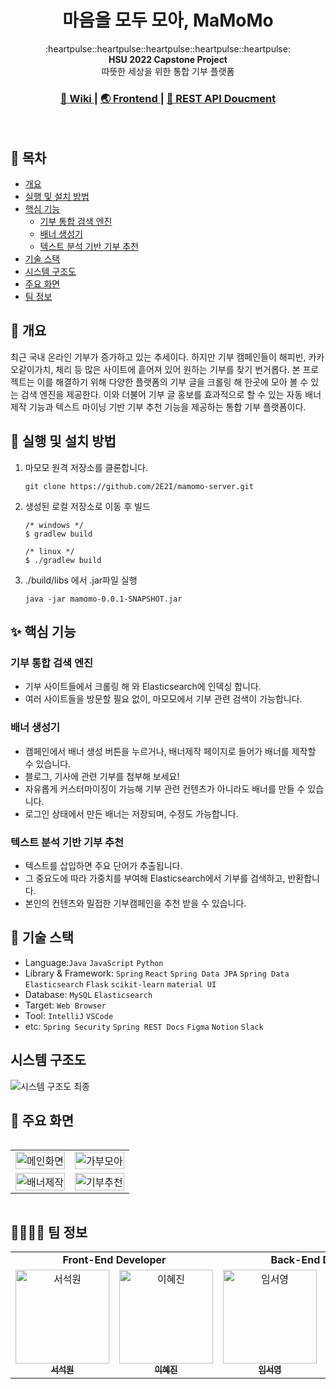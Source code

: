 <h1 align="center"><strong>마</strong>음을 <strong>모</strong>두 <strong>모</strong>아, MaMoMo</h1>

<div align="center">
  :heartpulse::heartpulse::heartpulse::heartpulse::heartpulse:
</div>

<div align="center">
  <strong>HSU 2022 Capstone Project</strong>
</div>

<div align="center">
  따뜻한 세상을 위한 통합 기부 플랫폼
</div>

<div align="center">
  <h3>
    <a href="https://flossy-thursday-5ea.notion.site/2022-2195650e0c2d4c589aa8a32016fae4ea">
      📖 Wiki
    </a>
    <span> | </span>
    <a href="https://github.com/2E2I/mamomo-client">
      🌏 Frontend
    </a>
    <span> | </span>
    <a href="https://2e2i.github.io/mamomo-server/">
      📜 REST API Doucment
    </a>
  </h3>
</div>
<br>

## 🔖 목차

- [개요](https://github.com/2E2I/mamomo-server#-개요)
- [실행 및 설치 방법](https://github.com/2E2I/mamomo-server#-실행-및-설치-방법)
- [핵심 기능](https://github.com/2E2I/mamomo-server#-핵심-기능)
  * [기부 통합 검색 엔진](https://github.com/2E2I/mamomo-server#기부-통합-검색-엔진)
  * [배너 생성기](https://github.com/2E2I/mamomo-server#배너-생성기)
  * [텍스트 분석 기반 기부 추천](https://github.com/2E2I/mamomo-server#텍스트-분석-기반-기부-추천)
- [기술 스택](https://github.com/2E2I/mamomo-server#-기술-스택)
- [시스템 구조도](https://github.com/2E2I/mamomo-server#시스템-구조도)
- [주요 화면](https://github.com/2E2I/mamomo-server#-주요-화면)
- [팀 정보](https://github.com/2E2I/mamomo-server#-팀-정보)


## 📍 개요
최근 국내 온라인 기부가 증가하고 있는 추세이다. 하지만 기부 캠페인들이 해피빈, 카카오같이가치, 체리 등 많은 사이트에 흩어져 있어 원하는 기부를 찾기 번거롭다.
본 프로젝트는 이를 해결하기 위해 다양한 플랫폼의 기부 글을 크롤링 해 한곳에 모아 볼 수 있는 검색 엔진을 제공한다. 이와 더불어 기부 글 홍보를 효과적으로 할 수 있는 자동 배너 제작 기능과 텍스트 마이닝 기반 기부 추천 기능을 제공하는 통합 기부 플랫폼이다.

## 🏃 실행 및 설치 방법
1. 마모모 원격 저장소를 클론합니다.
   ```shell
   git clone https://github.com/2E2I/mamomo-server.git
   ```
2. 생성된 로컬 저장소로 이동 후 빌드
    ```shell
    /* windows */
    $ gradlew build

    /* linux */
    $ ./gradlew build
    ```
3. ./build/libs 에서 .jar파일 실행
   ```shell
   java -jar mamomo-0.0.1-SNAPSHOT.jar
   ```

## ✨ 핵심 기능

### 기부 통합 검색 엔진

- 기부 사이트들에서 크롤링 해 와 Elasticsearch에 인덱싱 합니다.
- 여러 사이트들을 방문할 필요 없이, 마모모에서 기부 관련 검색이 가능합니다.


### 배너 생성기
  
- 캠페인에서 배너 생성 버튼을 누르거나, 배너제작 페이지로 들어가 배너를 제작할 수 있습니다.
- 블로그, 기사에 관련 기부를 첨부해 보세요!
- 자유롭게 커스터마이징이 가능해 기부 관련 컨텐츠가 아니라도 배너를 만들 수 있습니다.
- 로그인 상태에서 만든 배너는 저장되며, 수정도 가능합니다.


### 텍스트 분석 기반 기부 추천
  - 텍스트를 삽입하면 주요 단어가 추출됩니다.
  - 그 중요도에 따라 가중치를 부여해 Elasticsearch에서 기부를 검색하고, 반환합니다.
  - 본인의 컨텐츠와 밀접한 기부캠페인을 추천 받을 수 있습니다.

## 📌 기술 스택
- Language:`Java` `JavaScript` `Python`
- Library & Framework: `Spring` `React` `Spring Data JPA` `Spring Data Elasticsearch` `Flask` `scikit-learn` `material UI`
- Database: `MySQL` `Elasticsearch`
- Target: `Web Browser`
- Tool: `IntelliJ` `VSCode`
- etc: `Spring Security` `Spring REST Docs` `Figma` `Notion` `Slack`

## 시스템 구조도

![시스템 구조도 최종](https://user-images.githubusercontent.com/67352902/170868993-ab133e40-7ff7-4d0b-8073-6b6c56900155.png)


## 📸 주요 화면

<div style="overflow:hidden">
<table style="border:0">
  <tr>
    <td align="center">
    <img src="https://user-images.githubusercontent.com/67352902/170922503-f952ea6f-6d9c-4d4b-85f5-42056eef6616.png" width="100%;" alt="메인화면"/><br />
    </td>
     <td align="center">
        <img src="https://user-images.githubusercontent.com/67352902/170922509-16431913-c301-44ed-8c0e-17907ddcd8c4.png" width="100%;" alt="가부모아"/><br />
     </td>
  </tr>
  <tr>
     <td align="center">
        <img src="https://user-images.githubusercontent.com/67352902/170922507-4956be4c-e621-4b12-a98e-48b1e855b231.png" width="100%;" alt="배너제작"/><br />
     </td>
     <td align="center">
        <img src="https://user-images.githubusercontent.com/67352902/170922495-91850b3a-cafa-4f2d-92af-38f31b19caab.png" width="100%;" alt="기부추천"/><br />
     </td>
  </tr>

</table>
</div>


## 👩‍👩‍👧‍👦 팀 정보

<div sytle="overflow:hidden;">
<table>
   <tr>
      <td colspan="2" align="center"><strong>Front-End Developer</strong></td>
      <td colspan="2" align="center"><strong>Back-End Developer</strong></td>
   </tr>
  <tr>
    <td align="center">
    <a href="https://github.com/ssw6750"><img src="https://avatars.githubusercontent.com/u/73629761?v=4" width="150px;" alt="서석원"/><br /><sub><b>서석원</b></sub></a><br />
    </td>
     <td align="center">
        <a href="https://github.com/bobaej1n"><img src="https://avatars.githubusercontent.com/u/97930219?v=4" width="150px" alt="이혜진"/><br /><sub><b>이혜진</b></sub></a>
     </td>
     <td align="center">
        <a href="https://github.com/im-shung"><img src="https://avatars.githubusercontent.com/u/67851738?v=4" width="150px" alt="임서영"/><br /><sub><b>임서영</b></sub></a>
     </td>
     <td align="center">
        <a href="https://github.com/devyuseon"><img src="https://avatars.githubusercontent.com/u/67352902?v=4" width="150px" alt="임유선"/><br /><sub><b>임유선</b></sub></a>
     </td>
  <tr>

</table>
</div>
